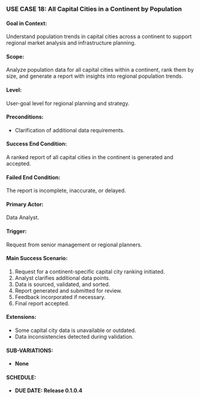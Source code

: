 ### USE CASE 18: **All Capital Cities in a Continent by Population**

#### **Goal in Context**:
Understand population trends in capital cities across a continent to support regional market analysis and infrastructure planning.

#### **Scope**:
Analyze population data for all capital cities within a continent, rank them by size, and generate a report with insights into regional population trends.

#### **Level**:
User-goal level for regional planning and strategy.

#### **Preconditions**:
- Clarification of additional data requirements.

#### **Success End Condition**:
A ranked report of all capital cities in the continent is generated and accepted.

#### **Failed End Condition**:
The report is incomplete, inaccurate, or delayed.

#### **Primary Actor**:
Data Analyst.

#### **Trigger**:
Request from senior management or regional planners.

#### **Main Success Scenario**:
1. Request for a continent-specific capital city ranking initiated.
2. Analyst clarifies additional data points.
3. Data is sourced, validated, and sorted.
4. Report generated and submitted for review.
5. Feedback incorporated if necessary.
6. Final report accepted.

#### **Extensions**:
- Some capital city data is unavailable or outdated.
- Data inconsistencies detected during validation.

#### **SUB-VARIATIONS**:
- **None**

#### **SCHEDULE**:
- **DUE DATE: Release 0.1.0.4**
